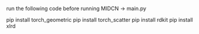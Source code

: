run the following code before running MIDCN -> main.py

pip install torch_geometric
pip install torch_scatter
pip install rdkit
pip install xlrd
